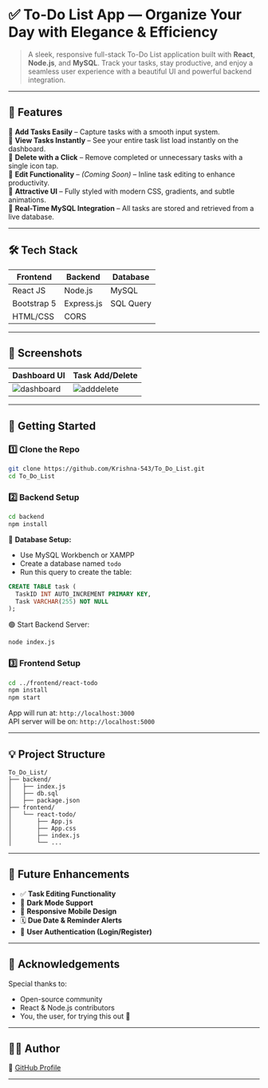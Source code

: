 # ✅ To-Do List App — Organize Your Day with Elegance & Efficiency

> A sleek, responsive full-stack To-Do List application built with **React**, **Node.js**, and **MySQL**. Track your tasks, stay productive, and enjoy a seamless user experience with a beautiful UI and powerful backend integration.

---

## 🌟 Features

🔸 **Add Tasks Easily** – Capture tasks with a smooth input system.  
🔸 **View Tasks Instantly** – See your entire task list load instantly on the dashboard.  
🔸 **Delete with a Click** – Remove completed or unnecessary tasks with a single icon tap.  
🔸 **Edit Functionality** – *(Coming Soon)* – Inline task editing to enhance productivity.  
🔸 **Attractive UI** – Fully styled with modern CSS, gradients, and subtle animations.  
🔸 **Real-Time MySQL Integration** – All tasks are stored and retrieved from a live database.

---

## 🛠️ Tech Stack

| Frontend     | Backend     | Database   |
|--------------|-------------|------------|
| React JS     | Node.js     | MySQL      |
| Bootstrap 5  | Express.js  | SQL Query  |
| HTML/CSS     | CORS        |            |

---

## 📸 Screenshots

| Dashboard UI | Task Add/Delete |
|--------------|------------------|
| ![dashboard](https://via.placeholder.com/300x150.png?text=ToDo+UI) | ![adddelete](https://via.placeholder.com/300x150.png?text=Add+%2F+Delete+Task) |

---

## 🚀 Getting Started

### 1️⃣ Clone the Repo

```bash
git clone https://github.com/Krishna-543/To_Do_List.git
cd To_Do_List
```

### 2️⃣ Backend Setup

```bash
cd backend
npm install
```

🔌 **Database Setup:**
- Use MySQL Workbench or XAMPP
- Create a database named `todo`
- Run this query to create the table:

```sql
CREATE TABLE task (
  TaskID INT AUTO_INCREMENT PRIMARY KEY,
  Task VARCHAR(255) NOT NULL
);
```

🟢 Start Backend Server:

```bash
node index.js
```

### 3️⃣ Frontend Setup

```bash
cd ../frontend/react-todo
npm install
npm start
```

App will run at: `http://localhost:3000`  
API server will be on: `http://localhost:5000`

---

## 💡 Project Structure

```
To_Do_List/
├── backend/
│   ├── index.js
│   ├── db.sql
│   ├── package.json
├── frontend/
│   └── react-todo/
│       ├── App.js
│       ├── App.css
│       ├── index.js
│       └── ...
```

---

## 🎯 Future Enhancements

- ✅ **Task Editing Functionality**
- 🎨 **Dark Mode Support**
- 📱 **Responsive Mobile Design**
- 🗓️ **Due Date & Reminder Alerts**
- 🧠 **User Authentication (Login/Register)**

---

## 🙌 Acknowledgements

Special thanks to:
- Open-source community
- React & Node.js contributors
- You, the user, for trying this out 💖

---

## 🧑‍💻 Author
🔗 [GitHub Profile](https://github.com/Krishna-543)

---
